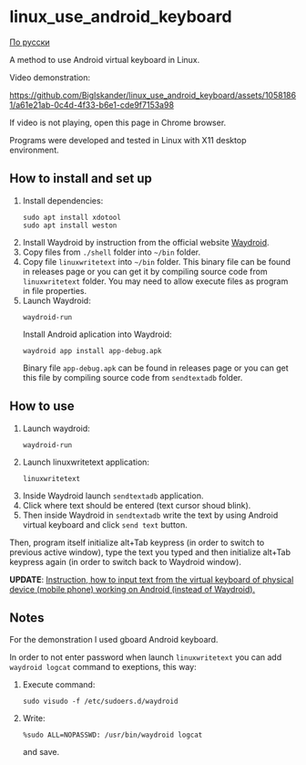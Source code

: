 # linux_use_android_keyboard

[По русски](README_RUS.md)

A method to use Android virtual keyboard in Linux.

Video demonstration:

https://github.com/BigIskander/linux_use_android_keyboard/assets/10581861/a61e21ab-0c4d-4f33-b6e1-cde9f7153a98

If video is not playing, open this page in Chrome browser.

Programs were developed and tested in Linux with X11 desktop environment.

## How to install and set up

1. Install dependencies:
    ```
    sudo apt install xdotool
    sudo apt install weston
    ```
2. Install Waydroid by instruction from the official website [Waydroid](https://waydro.id/).
3. Copy files from `./shell` folder into `~/bin` folder.
4. Copy file `linuxwritetext` into `~/bin` folder. This binary file can be found in releases page or you can get it by compiling source code from `linuxwritetext` folder. You may need to allow execute files as program in file properties.
5. Launch Waydroid:
    ```
    waydroid-run
    ```
    Install Android aplication into Waydroid:
    ``` 
    waydroid app install app-debug.apk
    ```
    Binary file `app-debug.apk` can be found in releases page or you can get this file by compiling source code from `sendtextadb` folder.

## How to use

1. Launch waydroid:
    ```
    waydroid-run
    ```
2. Launch linuxwritetext application:
    ```
    linuxwritetext
    ```
3. Inside Waydroid launch `sendtextadb` application.
4. Click where text should be entered (text cursor shoud blink).
5. Then inside Waydroid in `sendtextadb` write the text by using Android virtual keyboard and click `send text` button.

Then, program itself initialize alt+Tab keypress (in order to switch to previous active window), type the text you typed and then initialize alt+Tab keypress again (in order to switch back to Waydroid window).

**UPDATE**: [Instruction, how to input text from the virtual keyboard of physical device (mobile phone) working on Android (instead of Waydroid).](README_PHONE.md)

## Notes

For the demonstration I used gboard Android keyboard.

In order to not enter password when launch `linuxwritetext` you can add `waydroid logcat` command to exeptions, this way:
1. Execute command:
    ```
    sudo visudo -f /etc/sudoers.d/waydroid
    ```
2. Write:
    ```
    %sudo ALL=NOPASSWD: /usr/bin/waydroid logcat
    ```
    and save.

